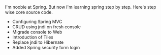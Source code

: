 I'm noobie at Spring. But now i'm learning spring step by step. Here's step wise core source code.
  - Configuring Spring MVC
  - CRUD using jndi on fresh console
  - Migrade console to Web
  - Introduction of Tiles
  - Replace jndi to Hibernate
  - Added Spring security form login
